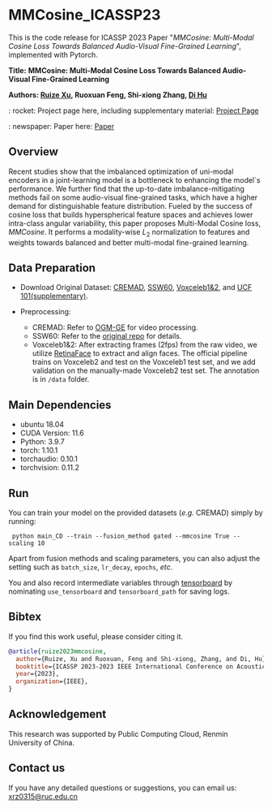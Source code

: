 # MMCosine_ICASSP23
 This is the code release for ICASSP 2023 Paper "*MMCosine: Multi-Modal Cosine Loss Towards Balanced Audio-Visual Fine-Grained Learning*", implemented with Pytorch.

**Title:** **MMCosine: Multi-Modal Cosine Loss Towards Balanced Audio-Visual Fine-Grained Learning**

**Authors: [Ruize Xu](https://rick-xu315.github.io/), Ruoxuan Feng, Shi-xiong Zhang, [Di Hu](https://dtaoo.github.io/)**

: rocket: Project page here, including supplementary material: [Project Page](https://gewu-lab.github.io/MMCosine/)

: newspaper: Paper here: [Paper](https://rick-xu315.github.io/MMCosine.pdf)



## Overview

Recent studies show that the imbalanced optimization of uni-modal encoders in a joint-learning model is a bottleneck to enhancing the model`s performance. We further find that the up-to-date imbalance-mitigating methods fail on some audio-visual fine-grained tasks, which have a higher demand for distinguishable feature distribution. Fueled by the success of cosine loss that builds hyperspherical feature spaces and achieves lower intra-class angular variability, this paper proposes Multi-Modal Cosine loss, *MMCosine*. It performs a modality-wise $L_2$ normalization to features and weights towards balanced and better multi-modal fine-grained learning.

## Data Preparation

- Download Original Dataset: [CREMAD](https://github.com/CheyneyComputerScience/CREMA-D), [SSW60](https://github.com/visipedia/ssw60), [Voxceleb1&2](https://mm.kaist.ac.kr/datasets/voxceleb/), and [UCF 101(supplementary)](https://www.crcv.ucf.edu/research/data-sets/ucf101/).

- Preprocessing:
  - CREMAD: Refer to [OGM-GE](https://github.com/GeWu-Lab/OGM-GE_CVPR2022) for video processing.
  - SSW60: Refer to the [original repo](https://github.com/visipedia/ssw60) for details.
  - Voxceleb1&2: After extracting frames (2fps) from the raw video, we utilize [RetinaFace](https://github.com/serengil/retinaface) to extract and align faces. The official pipeline trains on Voxceleb2 and test on the Voxceleb1 test set, and we add validation on the manually-made Voxceleb2 test set. The annotation is in ```/data``` folder.

## Main Dependencies

- ubuntu 18.04
- CUDA Version: 11.6
- Python: 3.9.7
- torch: 1.10.1
- torchaudio: 0.10.1 
- torchvision: 0.11.2 

## Run

 You can train your model on the provided datasets (*e.g.* CREMAD) simply by running:

``` python main_CD --train --fusion_method gated --mmcosine True --scaling 10```

Apart from fusion methods and scaling parameters, you can also adjust the setting such as ```batch_size```, ```lr_decay```, ```epochs```, *etc*.

You and also record intermediate variables through [tensorboard](https://pytorch.org/docs/stable/tensorboard.html) by nominating ```use_tensorboard``` and ```tensorboard_path``` for saving logs.

## Bibtex

If you find this work useful, please consider citing it.

```BibTeX
@article{ruize2023mmcosine,
  author={Ruize, Xu and Ruoxuan, Feng and Shi-xiong, Zhang, and Di, Hu},
  booktitle={ICASSP 2023-2023 IEEE International Conference on Acoustics, Speech and Signal Processing (ICASSP)},
  year={2023},
  organization={IEEE},
}
```

## Acknowledgement

This research was supported by Public Computing Cloud, Renmin University of China.

## Contact us

If you have any detailed questions or suggestions, you can email us: <xrz0315@ruc.edu.cn>